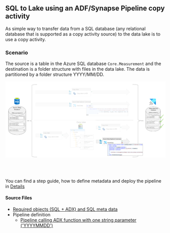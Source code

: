 ## SQL to Lake using an ADF/Synapse Pipeline copy activity

As simple way to transfer data from a SQL database (any relational database that is supported as a copy activity source) to the data lake is to use a copy activity.
<br>

### Scenario

The source is a table in the Azure SQL database `Core.Measurement` and the destination is a folder structure with files in the data lake. The data is partitioned by a folder structure YYYY/MM/DD.

![Senario Overview](./../../doc/assets/sql-to-adx/SMDT_LaketoADXScenario.png)

<br>
<br>

You can find a step guide, how to define metadata and deploy the pipeline in [Details](./10SQLToADXCopy.md)

#### Source Files
 * [Required objects (SQL + ADX) and SQL meta data](./../../sqldb/SDMT_DB/ScriptToGenerateMetaTestData/ToLake/SMDT_SQLtoLakeScenario.png)
 * Pipeline definition 
   * [Pipeline calling ADX function with one string parameter ('YYYYMMDD')](./../../pipeline/toLake/SDMT-SQL-Lake.json)
   

